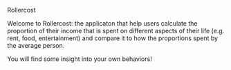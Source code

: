 Rollercost

Welcome to Rollercost: the applicaton that help users calculate the proportion of their income that is spent on different aspects of their life (e.g. rent, food, entertainment) and compare it to how the proportions spent by the average person.

You will find some insight into your own behaviors!
